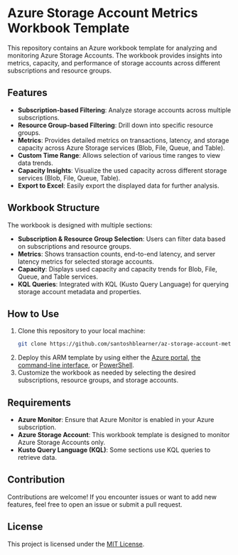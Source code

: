 # Azure Storage Account Metrics Workbook Template

This repository contains an Azure workbook template for analyzing and monitoring Azure Storage Accounts. The workbook provides insights into metrics, capacity, and performance of storage accounts across different subscriptions and resource groups.

## Features

- **Subscription-based Filtering**: Analyze storage accounts across multiple subscriptions.
- **Resource Group-based Filtering**: Drill down into specific resource groups.
- **Metrics**: Provides detailed metrics on transactions, latency, and storage capacity across Azure Storage services (Blob, File, Queue, and Table).
- **Custom Time Range**: Allows selection of various time ranges to view data trends.
- **Capacity Insights**: Visualize the used capacity across different storage services (Blob, File, Queue, Table).
- **Export to Excel**: Easily export the displayed data for further analysis.

## Workbook Structure

The workbook is designed with multiple sections:
- **Subscription & Resource Group Selection**: Users can filter data based on subscriptions and resource groups.
- **Metrics**: Shows transaction counts, end-to-end latency, and server latency metrics for selected storage accounts.
- **Capacity**: Displays used capacity and capacity trends for Blob, File, Queue, and Table services.
- **KQL Queries**: Integrated with KQL (Kusto Query Language) for querying storage account metadata and properties.

## How to Use

1. Clone this repository to your local machine:
    ```bash
    git clone https://github.com/santoshblearner/az-storage-account-metrics.git
    ```
2. Deploy this ARM template by using either the [Azure portal](https://learn.microsoft.com/en-us/azure/azure-resource-manager/templates/deploy-portal#deploy-resources-from-custom-template), [the command-line interface](https://learn.microsoft.com/en-us/azure/azure-resource-manager/templates/deploy-cli), or [PowerShell](https://learn.microsoft.com/en-us/azure/azure-resource-manager/templates/deploy-powershell).
3. Customize the workbook as needed by selecting the desired subscriptions, resource groups, and storage accounts.

## Requirements

- **Azure Monitor**: Ensure that Azure Monitor is enabled in your Azure subscription.
- **Azure Storage Account**: This workbook template is designed to monitor Azure Storage Accounts only.
- **Kusto Query Language (KQL)**: Some sections use KQL queries to retrieve data.

## Contribution

Contributions are welcome! If you encounter issues or want to add new features, feel free to open an issue or submit a pull request.

## License

This project is licensed under the [MIT License](LICENSE).
